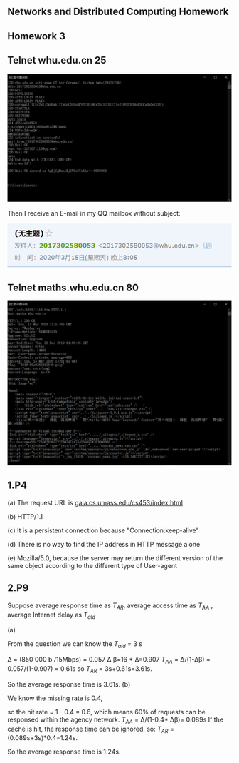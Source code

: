 ## Networks and Distributed Computing Homework

## Homework 3

## Telnet whu.edu.cn 25

![SMTP](https://github.com/HongxuanZhang/Network_Pictures/blob/master/homework3/SMPT1.png)

Then I receive an E-mail in my QQ mailbox without subject:

![SMTP2](https://github.com/HongxuanZhang/Network_Pictures/blob/master/homework3/SMPT2.png)

## Telnet maths.whu.edu.cn 80

![telnet_test](https://github.com/HongxuanZhang/Network_Pictures/blob/master/homework3/telnet.png)

## 1.P4

(a)  The request URL is <u>gaia.cs.umass.edu/cs453/index.html</u>

(b)  HTTP/1.1

(c)   It is  a persistent connection because "Connection:keep-alive"

(d)  There is no way to find the IP address in HTTP message alone

(e) Mozilla/5.0, because the server may return the different version of the same object according to the different type of User-agent

## 2.P9

Suppose average response time as *T<sub>AR</sub>*,  average access time as *T<sub>AA</sub>* , average Internet delay as *T<sub>aId</sub>*

(a)

From the question we can know the   *T<sub>aId</sub>* = 3 s

Δ = (850 000 b /15Mbps) = 0.057 
Δ β=16 * Δ=0.907
 *T<sub>AA</sub>* = Δ/(1-Δβ) = 0.057/(1-0.907) = 0.61s
so *T<sub>AR</sub>* = 3s+0.61s=3.61s. 

So the average response time is 3.61s.
(b)

We know the missing rate is 0.4,

so the hit rate = 1 - 0.4 = 0.6, which means 60% of requests can be responsed within the agency network.
*T<sub>AA</sub>* = Δ/(1-0.4\* Δβ)= 0.089s
If the cache is hit, the response time can be ignored. so:
*T<sub>AR</sub>* = (0.089s+3s)*0.4=1.24s. 

So the average response time is 1.24s. 

